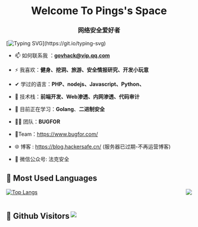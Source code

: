 <h1 align="center"> Welcome To Pings's Space </h1>
<h3 align="center">网络安全爱好者</h3>

[![Typing SVG](https://readme-typing-svg.demolab.com?font=&pause=1000&color=00FF00&background=000000&vCenter=true&random=false&width=435&lines=%E2%AC%9B%3E+No+System+Is+Safe.)](https://git.io/typing-svg)



- 📫 如何联系我 ：**govhack@vip.qq.com** 
- ⚡ 我喜欢：**健身、挖洞、旅游、安全情报研究、开发小玩意**
- ✔  学过的语言：**PHP、nodejs、Javascript、Python、** 
- 🚪  技术栈：**前端开发、Web渗透、内网渗透、代码审计**
- 📕  目前正在学习：**Golang**、**二进制安全**
-  🐱‍👤 团队：**BUGFOR** 

- 🔗Team：https://www.bugfor.com/ 
- :globe_with_meridians: 博客 : https://blog.hackersafe.cn/ (服务器已过期-不再运营博客)


- :tada: 微信公众号: 法克安全  







## &#x1f4dd; Most Used Languages

[![Top Langs](https://github-readme-stats.vercel.app/api/top-langs/?username=BugFor-Pings&hide=html)](https://blog.hackersafe.cn/)
<img align="right" src="https://github-readme-stats.vercel.app/api?username=BugFor-Pings&show_icons=flash" />

<h2 align="left" style="display: inline-block;"> &#x1f92b; Github Visitors   

  
<img align="right" src="https://profile-counter.glitch.me/BugFor-Pings/count.svg" /> 
</h2> 


